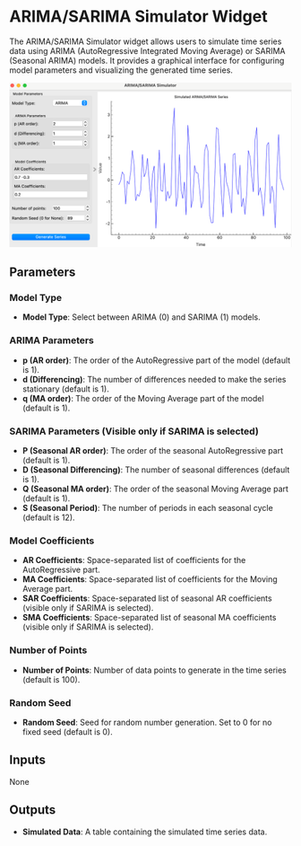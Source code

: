 # ARIMA/SARIMA Simulator Widget

The ARIMA/SARIMA Simulator widget allows users to simulate time series data using ARIMA (AutoRegressive Integrated Moving Average) or SARIMA (Seasonal ARIMA) models. It provides a graphical interface for configuring model parameters and visualizing the generated time series.

![](../images/sankarsh-widgets/arimaSim/sim.png)

## Parameters

### Model Type
- **Model Type**: Select between ARIMA (0) and SARIMA (1) models.

### ARIMA Parameters
- **p (AR order)**: The order of the AutoRegressive part of the model (default is 1).
- **d (Differencing)**: The number of differences needed to make the series stationary (default is 1).
- **q (MA order)**: The order of the Moving Average part of the model (default is 1).

### SARIMA Parameters (Visible only if SARIMA is selected)
- **P (Seasonal AR order)**: The order of the seasonal AutoRegressive part (default is 1).
- **D (Seasonal Differencing)**: The number of seasonal differences (default is 1).
- **Q (Seasonal MA order)**: The order of the seasonal Moving Average part (default is 1).
- **S (Seasonal Period)**: The number of periods in each seasonal cycle (default is 12).

### Model Coefficients
- **AR Coefficients**: Space-separated list of coefficients for the AutoRegressive part.
- **MA Coefficients**: Space-separated list of coefficients for the Moving Average part.
- **SAR Coefficients**: Space-separated list of seasonal AR coefficients (visible only if SARIMA is selected).
- **SMA Coefficients**: Space-separated list of seasonal MA coefficients (visible only if SARIMA is selected).

### Number of Points
- **Number of Points**: Number of data points to generate in the time series (default is 100).

### Random Seed
- **Random Seed**: Seed for random number generation. Set to 0 for no fixed seed (default is 0).

## Inputs
None

## Outputs
- **Simulated Data**: A table containing the simulated time series data.
